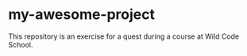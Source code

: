 # my-awesome-project
This repository is an exercise for a quest during a course at Wild Code School.
